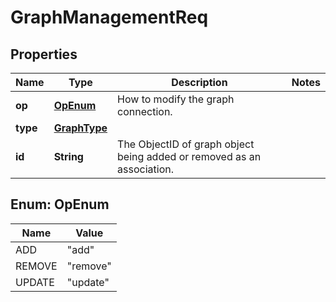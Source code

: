 
# GraphManagementReq

## Properties
Name | Type | Description | Notes
------------ | ------------- | ------------- | -------------
**op** | [**OpEnum**](#OpEnum) | How to modify the graph connection. | 
**type** | [**GraphType**](GraphType.md) |  | 
**id** | **String** | The ObjectID of graph object being added or removed as an association. | 


<a name="OpEnum"></a>
## Enum: OpEnum
Name | Value
---- | -----
ADD | &quot;add&quot;
REMOVE | &quot;remove&quot;
UPDATE | &quot;update&quot;



